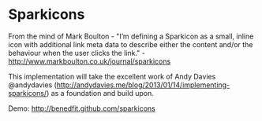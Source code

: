 Sparkicons
==========

From the mind of  Mark Boulton - "I’m defining a Sparkicon as a small, inline icon with additional link meta data to describe either the content and/or the behaviour when the user clicks the link." - http://www.markboulton.co.uk/journal/sparkicons

This implementation will take the excellent work of Andy Davies @andydavies (http://andydavies.me/blog/2013/01/14/implementing-sparkicons/) as a foundation and build upon.

Demo: http://benedfit.github.com/sparkicons